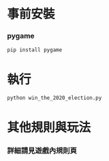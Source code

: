 # 事前安裝
### pygame
    pip install pygame
# 執行
    python win_the_2020_election.py
# 其他規則與玩法
### 詳細請見遊戲內規則頁
